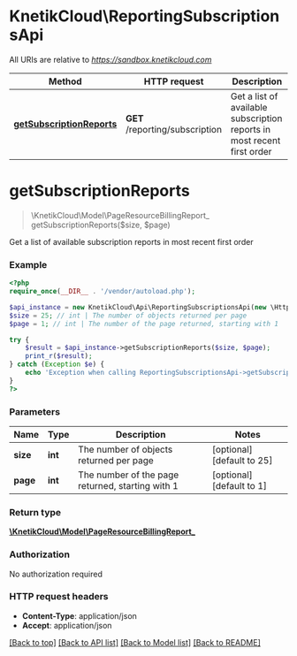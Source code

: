 # KnetikCloud\ReportingSubscriptionsApi

All URIs are relative to *https://sandbox.knetikcloud.com*

Method | HTTP request | Description
------------- | ------------- | -------------
[**getSubscriptionReports**](ReportingSubscriptionsApi.md#getSubscriptionReports) | **GET** /reporting/subscription | Get a list of available subscription reports in most recent first order


# **getSubscriptionReports**
> \KnetikCloud\Model\PageResourceBillingReport_ getSubscriptionReports($size, $page)

Get a list of available subscription reports in most recent first order

### Example
```php
<?php
require_once(__DIR__ . '/vendor/autoload.php');

$api_instance = new KnetikCloud\Api\ReportingSubscriptionsApi(new \Http\Adapter\Guzzle6\Client());
$size = 25; // int | The number of objects returned per page
$page = 1; // int | The number of the page returned, starting with 1

try {
    $result = $api_instance->getSubscriptionReports($size, $page);
    print_r($result);
} catch (Exception $e) {
    echo 'Exception when calling ReportingSubscriptionsApi->getSubscriptionReports: ', $e->getMessage(), PHP_EOL;
}
?>
```

### Parameters

Name | Type | Description  | Notes
------------- | ------------- | ------------- | -------------
 **size** | **int**| The number of objects returned per page | [optional] [default to 25]
 **page** | **int**| The number of the page returned, starting with 1 | [optional] [default to 1]

### Return type

[**\KnetikCloud\Model\PageResourceBillingReport_**](../Model/PageResourceBillingReport_.md)

### Authorization

No authorization required

### HTTP request headers

 - **Content-Type**: application/json
 - **Accept**: application/json

[[Back to top]](#) [[Back to API list]](../../README.md#documentation-for-api-endpoints) [[Back to Model list]](../../README.md#documentation-for-models) [[Back to README]](../../README.md)

